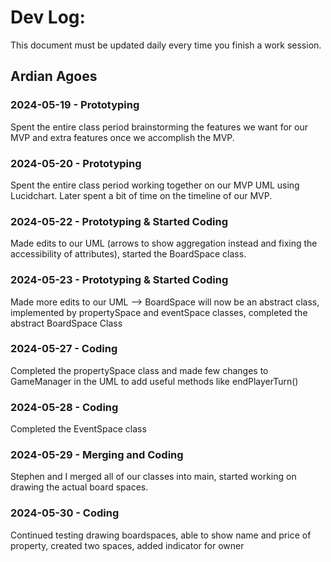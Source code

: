 # Dev Log:

This document must be updated daily every time you finish a work session.

## Ardian Agoes 

### 2024-05-19 - Prototyping
Spent the entire class period brainstorming the features we want for our MVP and extra features once we accomplish the MVP. 

### 2024-05-20 - Prototyping
Spent the entire class period working together on our MVP UML using Lucidchart. Later spent a bit of time on the timeline of our MVP. 

### 2024-05-22 - Prototyping & Started Coding
Made edits to our UML (arrows to show aggregation instead and fixing the accessibility of attributes), started the BoardSpace class.

### 2024-05-23 - Prototyping & Started Coding
Made more edits to our UML --> BoardSpace will now be an abstract class, implemented by propertySpace and eventSpace classes, completed the abstract BoardSpace Class

### 2024-05-27 - Coding
Completed the propertySpace class and made few changes to GameManager in the UML to add useful methods like endPlayerTurn()

### 2024-05-28 - Coding
Completed the EventSpace class 

### 2024-05-29 - Merging and Coding
Stephen and I merged all of our classes into main, started working on drawing the actual board spaces.

### 2024-05-30 - Coding
Continued testing drawing boardspaces, able to show name and price of property, created two spaces, added indicator for owner